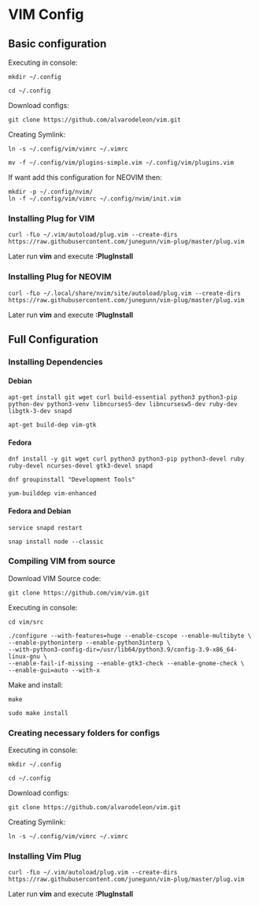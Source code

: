 # VIM Config

## Basic configuration

Executing in console:
```
mkdir ~/.config

cd ~/.config
```

Download configs:
```
git clone https://github.com/alvarodeleon/vim.git
```

Creating Symlink:
```
ln -s ~/.config/vim/vimrc ~/.vimrc
```

```
mv -f ~/.config/vim/plugins-simple.vim ~/.config/vim/plugins.vim
```
If want add this configuration for NEOVIM then:
```
mkdir -p ~/.config/nvim/
ln -f ~/.config/vim/vimrc ~/.config/nvim/init.vim
```

### Installing Plug for VIM

```
curl -fLo ~/.vim/autoload/plug.vim --create-dirs https://raw.githubusercontent.com/junegunn/vim-plug/master/plug.vim
```
Later run **vim** and execute **:PlugInstall**

### Installing Plug for NEOVIM

```
curl -fLo ~/.local/share/nvim/site/autoload/plug.vim --create-dirs https://raw.githubusercontent.com/junegunn/vim-plug/master/plug.vim
```
Later run **vim** and execute **:PlugInstall**

## Full Configuration

### Installing Dependencies

#### Debian
```
apt-get install git wget curl build-essential python3 python3-pip python-dev python3-venv libncurses5-dev libncursesw5-dev ruby-dev libgtk-3-dev snapd

apt-get build-dep vim-gtk

```

#### Fedora
```
dnf install -y git wget curl python3 python3-pip python3-devel ruby ruby-devel ncurses-devel gtk3-devel snapd

dnf groupinstall "Development Tools"

yum-builddep vim-enhanced
```
#### Fedora and Debian

```
service snapd restart

snap install node --classic
```

### Compiling VIM from source

Download VIM Source code:
```
git clone https://github.com/vim/vim.git

```

Executing in console:
```
cd vim/src

./configure --with-features=huge --enable-cscope --enable-multibyte \
--enable-pythoninterp --enable-python3interp \
--with-python3-config-dir=/usr/lib64/python3.9/config-3.9-x86_64-linux-gnu \
--enable-fail-if-missing --enable-gtk3-check --enable-gnome-check \
--enable-gui=auto --with-x
```

Make and install:
```
make 

sudo make install
```

### Creating necessary folders for configs

Executing in console:
```
mkdir ~/.config

cd ~/.config
```

Download configs:
```
git clone https://github.com/alvarodeleon/vim.git
```

Creating Symlink:
```
ln -s ~/.config/vim/vimrc ~/.vimrc
```

### Installing Vim Plug

```
curl -fLo ~/.vim/autoload/plug.vim --create-dirs https://raw.githubusercontent.com/junegunn/vim-plug/master/plug.vim
```
Later run **vim** and execute **:PlugInstall**


